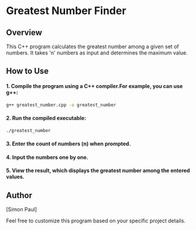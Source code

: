 # Greatest Number Finder
## Overview

This C++ program calculates the greatest number among a given set of numbers. It takes 'n' numbers as input and determines the maximum value.
## How to Use

#### 1. Compile the program using a C++ compiler.For example, you can use g++:

   ```bash
   g++ greatest_number.cpp -o greatest_number
   ```

#### 2. Run the compiled executable:

   ```bash
   ./greatest_number
   ```

#### 3. Enter the count of numbers (n) when prompted.

#### 4. Input the numbers one by one.

#### 5. View the result, which displays the greatest number among the entered values.

## Author

[Simon Paul]

Feel free to customize this program based on your specific project details.

